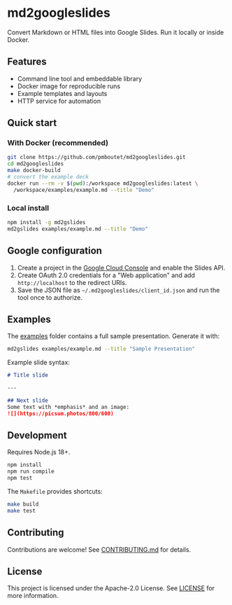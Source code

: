 # md2googleslides

Convert Markdown or HTML files into Google Slides. Run it locally or inside Docker.

## Features

- Command line tool and embeddable library
- Docker image for reproducible runs
- Example templates and layouts
- HTTP service for automation

## Quick start

### With Docker (recommended)

```bash
git clone https://github.com/pmboutet/md2googleslides.git
cd md2googleslides
make docker-build
# convert the example deck
docker run --rm -v $(pwd):/workspace md2googleslides:latest \
  /workspace/examples/example.md --title "Demo"
```

### Local install

```bash
npm install -g md2gslides
md2gslides examples/example.md --title "Demo"
```

## Google configuration

1. Create a project in the [Google Cloud Console](https://console.developers.google.com) and enable the Slides API.
2. Create OAuth 2.0 credentials for a "Web application" and add `http://localhost` to the redirect URIs.
3. Save the JSON file as `~/.md2googleslides/client_id.json` and run the tool once to authorize.

## Examples

The [examples](examples) folder contains a full sample presentation. Generate it with:

```bash
md2gslides examples/example.md --title "Sample Presentation"
```

Example slide syntax:

```markdown
# Title slide

---

## Next slide
Some text with *emphasis* and an image:
![](https://picsum.photos/800/600)
```

## Development

Requires Node.js 18+.

```bash
npm install
npm run compile
npm test
```

The `Makefile` provides shortcuts:

```bash
make build
make test
```

## Contributing

Contributions are welcome! See [CONTRIBUTING.md](CONTRIBUTING.md) for details.

## License

This project is licensed under the Apache-2.0 License. See [LICENSE](LICENSE) for more information.
